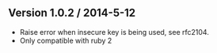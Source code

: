 ## Version 1.0.2 / 2014-5-12

* Raise error when insecure key is being used, see rfc2104.
* Only compatible with ruby 2